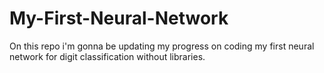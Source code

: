 # My-First-Neural-Network
On this repo i'm gonna be updating my progress on coding my first neural network for digit classification without libraries.
